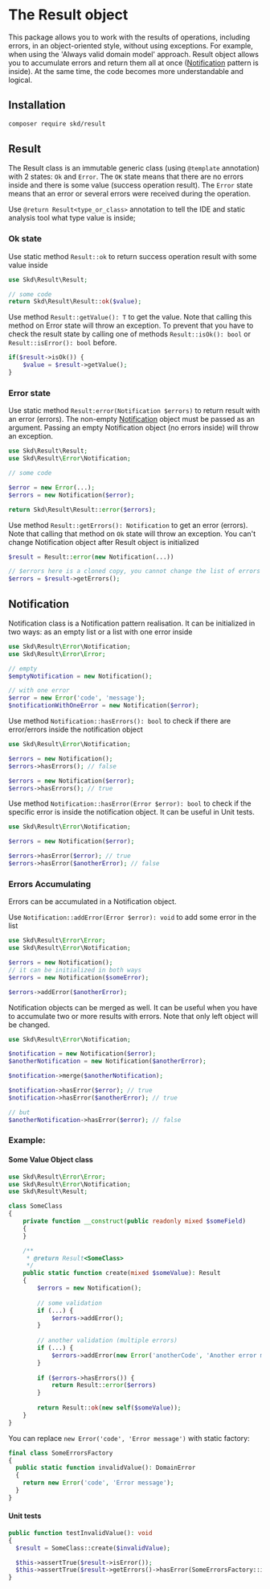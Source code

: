# The Result object

This package allows you to work with the results of operations, including errors, in an object-oriented style,
without using exceptions. For example, when using the 'Always valid domain model' approach.
Result object allows you to accumulate errors and return them all at once ([Notification](https://martinfowler.com/eaaDev/Notification.html) pattern is inside).
At the same time, the code becomes more understandable and logical.

## Installation

```bash
composer require skd/result
```


## Result

The Result class is an immutable generic class (using ``@template`` annotation) with 2 states: `Ok` and `Error`.
The ``OK`` state means that there are no errors inside and there is some value (success operation result).
The ``Error`` state means that an error or several errors were received during the operation.

Use ``@return Result<type_or_class>`` annotation to tell the IDE and static analysis tool what type value is inside;

### Ok state

Use static method ``Result::ok`` to return success operation result with some value inside
```php
use Skd\Result\Result;

// some code
return Skd\Result\Result::ok($value);
```

Use method ``Result::getValue(): T`` to get the value. Note that calling this method on Error state
will throw an exception. To prevent that you have to check the result state by calling one of methods 
``Result::isOk(): bool`` or ``Result::isError(): bool`` before.
```php
if($result->isOk()) {
    $value = $result->getValue();
}
```

### Error state

Use static method ``Result:error(Notification $errors)`` to return result with an error (errors). The non-empty [Notification](#notification)
object must be passed as an argument. Passing an empty Notification object (no errors inside) will throw an exception.
```php
use Skd\Result\Result;
use Skd\Result\Error\Notification;

// some code

$error = new Error(...);
$errors = new Notification($error);

return Skd\Result\Result::error($errors);
```

Use method ``Result::getErrors(): Notification`` to get an error (errors). Note that calling that method on
``Ok`` state will throw an exception. You can't change Notification object after Result object is initialized

```php
$result = Result::error(new Notification(...))

// $errors here is a cloned copy, you cannot change the list of errors in the $result object
$errors = $result->getErrors();
```

## Notification

Notification class is a Notification pattern realisation. It can be initialized in two ways: as an empty list or a list with one error inside

```php
use Skd\Result\Error\Notification;
use Skd\Result\Error\Error;

// empty
$emptyNotification = new Notification();

// with one error
$error = new Error('code', 'message');
$notificationWithOneError = new Notification($error);
```

Use method ``Notification::hasErrors(): bool`` to check if there are error/errors inside the notification object

```php
use Skd\Result\Error\Notification;

$errors = new Notification();
$errors->hasErrors(); // false

$errors = new Notification($error);
$errors->hasErrors(); // true
```

Use method ``Notification::hasError(Error $error): bool`` to check if the specific error is inside the notification object.
It can be useful in Unit tests.

```php
use Skd\Result\Error\Notification;

$errors = new Notification($error);

$errors->hasError($error); // true
$errors->hasError($anotherError); // false
```

### Errors Accumulating

Errors can be accumulated in a Notification object. 

Use ``Notification::addError(Error $error): void`` to add some error in the list

```php
use Skd\Result\Error\Error;
use Skd\Result\Error\Notification;

$errors = new Notification();
// it can be initialized in both ways
$errors = new Notification($someError);

$errors->addError($anotherError);
```

Notification objects can be merged as well. It can be useful when you have to accumulate two or more results with errors.
Note that only left object will be changed.
```php
use Skd\Result\Error\Notification;

$notification = new Notification($error);
$anotherNotification = new Notification($anotherError);

$notification->merge($anotherNotification);

$notification->hasError($error); // true
$notification->hasError($anotherError); // true

// but
$anotherNotification->hasError($error); // false
```

### Example:

#### Some Value Object class
```php
use Skd\Result\Error\Error;
use Skd\Result\Error\Notification;
use Skd\Result\Result;

class SomeClass
{
    private function __construct(public readonly mixed $someField)
    {
    }

    /**
     * @return Result<SomeClass>
     */
    public static function create(mixed $someValue): Result
    {
        $errors = new Notification();
        
        // some validation
        if (...) {
            $errors->addError();
        }
        
        // another validation (multiple errors)
        if (...) {
            $errors->addError(new Error('anotherCode', 'Another error message'));
        }
        
        if ($errors->hasErrors()) {
            return Result::error($errors)
        }
        
        return Result::ok(new self($someValue));
    }
}
```

You can replace ```new Error('code', 'Error message')``` with static factory:
```php
final class SomeErrorsFactory
{
  public static function invalidValue(): DomainError
  {
    return new Error('code', 'Error message');
  }
}
```

#### Unit tests
```php
public function testInvalidValue(): void
{
  $result = SomeClass::create($invalidValue);

  $this->assertTrue($result->isError());
  $this->assertTrue($result->getErrors()->hasError(SomeErrorsFactory::invalidValue()));
}
```


```